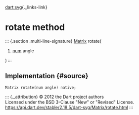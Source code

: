 [dart:svg](../../dart-svg/dart-svg-library){._links-link}

rotate method
=============

::: {.section .multi-line-signature}
[Matrix](../matrix-class) rotate(

1.  [num](../../dart-core/num-class) angle

)
:::

Implementation {#source}
--------------

``` {.language-dart data-language="dart"}
Matrix rotate(num angle) native;
```

::: {._attribution}
© 2012 the Dart project authors\
Licensed under the BSD 3-Clause \"New\" or \"Revised\" License.\
<https://api.dart.dev/stable/2.18.5/dart-svg/Matrix/rotate.html>
:::
